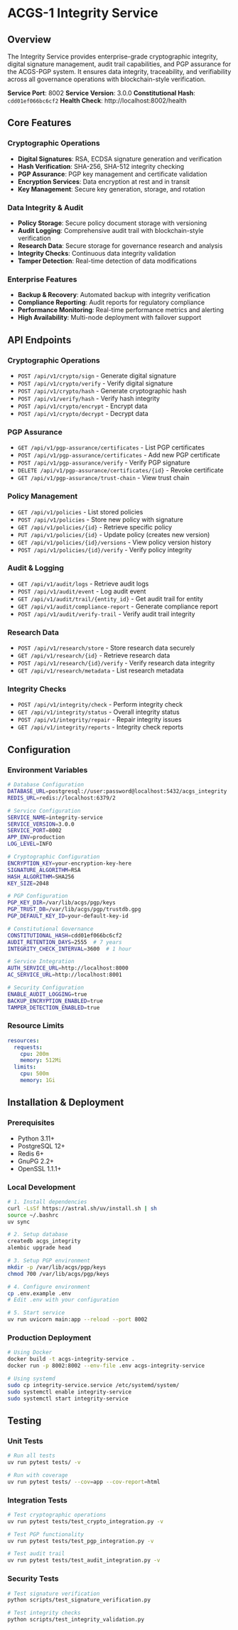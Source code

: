 # ACGS-1 Integrity Service

## Overview

The Integrity Service provides enterprise-grade cryptographic integrity, digital signature management, audit trail capabilities, and PGP assurance for the ACGS-PGP system. It ensures data integrity, traceability, and verifiability across all governance operations with blockchain-style verification.

**Service Port**: 8002
**Service Version**: 3.0.0
**Constitutional Hash**: `cdd01ef066bc6cf2`
**Health Check**: http://localhost:8002/health

## Core Features

### Cryptographic Operations

- **Digital Signatures**: RSA, ECDSA signature generation and verification
- **Hash Verification**: SHA-256, SHA-512 integrity checking
- **PGP Assurance**: PGP key management and certificate validation
- **Encryption Services**: Data encryption at rest and in transit
- **Key Management**: Secure key generation, storage, and rotation

### Data Integrity & Audit

- **Policy Storage**: Secure policy document storage with versioning
- **Audit Logging**: Comprehensive audit trail with blockchain-style verification
- **Research Data**: Secure storage for governance research and analysis
- **Integrity Checks**: Continuous data integrity validation
- **Tamper Detection**: Real-time detection of data modifications

### Enterprise Features

- **Backup & Recovery**: Automated backup with integrity verification
- **Compliance Reporting**: Audit reports for regulatory compliance
- **Performance Monitoring**: Real-time performance metrics and alerting
- **High Availability**: Multi-node deployment with failover support

## API Endpoints

### Cryptographic Operations

- `POST /api/v1/crypto/sign` - Generate digital signature
- `POST /api/v1/crypto/verify` - Verify digital signature
- `POST /api/v1/crypto/hash` - Generate cryptographic hash
- `POST /api/v1/verify/hash` - Verify hash integrity
- `POST /api/v1/crypto/encrypt` - Encrypt data
- `POST /api/v1/crypto/decrypt` - Decrypt data

### PGP Assurance

- `GET /api/v1/pgp-assurance/certificates` - List PGP certificates
- `POST /api/v1/pgp-assurance/certificates` - Add new PGP certificate
- `POST /api/v1/pgp-assurance/verify` - Verify PGP signature
- `DELETE /api/v1/pgp-assurance/certificates/{id}` - Revoke certificate
- `GET /api/v1/pgp-assurance/trust-chain` - View trust chain

### Policy Management

- `GET /api/v1/policies` - List stored policies
- `POST /api/v1/policies` - Store new policy with signature
- `GET /api/v1/policies/{id}` - Retrieve specific policy
- `PUT /api/v1/policies/{id}` - Update policy (creates new version)
- `GET /api/v1/policies/{id}/versions` - View policy version history
- `POST /api/v1/policies/{id}/verify` - Verify policy integrity

### Audit & Logging

- `GET /api/v1/audit/logs` - Retrieve audit logs
- `POST /api/v1/audit/event` - Log audit event
- `GET /api/v1/audit/trail/{entity_id}` - Get audit trail for entity
- `GET /api/v1/audit/compliance-report` - Generate compliance report
- `POST /api/v1/audit/verify-trail` - Verify audit trail integrity

### Research Data

- `POST /api/v1/research/store` - Store research data securely
- `GET /api/v1/research/{id}` - Retrieve research data
- `POST /api/v1/research/{id}/verify` - Verify research data integrity
- `GET /api/v1/research/metadata` - List research metadata

### Integrity Checks

- `POST /api/v1/integrity/check` - Perform integrity check
- `GET /api/v1/integrity/status` - Overall integrity status
- `POST /api/v1/integrity/repair` - Repair integrity issues
- `GET /api/v1/integrity/reports` - Integrity check reports

## Configuration

### Environment Variables

```bash
# Database Configuration
DATABASE_URL=postgresql://user:password@localhost:5432/acgs_integrity
REDIS_URL=redis://localhost:6379/2

# Service Configuration
SERVICE_NAME=integrity-service
SERVICE_VERSION=3.0.0
SERVICE_PORT=8002
APP_ENV=production
LOG_LEVEL=INFO

# Cryptographic Configuration
ENCRYPTION_KEY=your-encryption-key-here
SIGNATURE_ALGORITHM=RSA
HASH_ALGORITHM=SHA256
KEY_SIZE=2048

# PGP Configuration
PGP_KEY_DIR=/var/lib/acgs/pgp/keys
PGP_TRUST_DB=/var/lib/acgs/pgp/trustdb.gpg
PGP_DEFAULT_KEY_ID=your-default-key-id

# Constitutional Governance
CONSTITUTIONAL_HASH=cdd01ef066bc6cf2
AUDIT_RETENTION_DAYS=2555  # 7 years
INTEGRITY_CHECK_INTERVAL=3600  # 1 hour

# Service Integration
AUTH_SERVICE_URL=http://localhost:8000
AC_SERVICE_URL=http://localhost:8001

# Security Configuration
ENABLE_AUDIT_LOGGING=true
BACKUP_ENCRYPTION_ENABLED=true
TAMPER_DETECTION_ENABLED=true
```

### Resource Limits

```yaml
resources:
  requests:
    cpu: 200m
    memory: 512Mi
  limits:
    cpu: 500m
    memory: 1Gi
```

## Installation & Deployment

### Prerequisites

- Python 3.11+
- PostgreSQL 12+
- Redis 6+
- GnuPG 2.2+
- OpenSSL 1.1.1+

### Local Development

```bash
# 1. Install dependencies
curl -LsSf https://astral.sh/uv/install.sh | sh
source ~/.bashrc
uv sync

# 2. Setup database
createdb acgs_integrity
alembic upgrade head

# 3. Setup PGP environment
mkdir -p /var/lib/acgs/pgp/keys
chmod 700 /var/lib/acgs/pgp/keys

# 4. Configure environment
cp .env.example .env
# Edit .env with your configuration

# 5. Start service
uv run uvicorn main:app --reload --port 8002
```

### Production Deployment

```bash
# Using Docker
docker build -t acgs-integrity-service .
docker run -p 8002:8002 --env-file .env acgs-integrity-service

# Using systemd
sudo cp integrity-service.service /etc/systemd/system/
sudo systemctl enable integrity-service
sudo systemctl start integrity-service
```

## Testing

### Unit Tests

```bash
# Run all tests
uv run pytest tests/ -v

# Run with coverage
uv run pytest tests/ --cov=app --cov-report=html
```

### Integration Tests

```bash
# Test cryptographic operations
uv run pytest tests/test_crypto_integration.py -v

# Test PGP functionality
uv run pytest tests/test_pgp_integration.py -v

# Test audit trail
uv run pytest tests/test_audit_integration.py -v
```

### Security Tests

```bash
# Test signature verification
python scripts/test_signature_verification.py

# Test integrity checks
python scripts/test_integrity_validation.py
```

